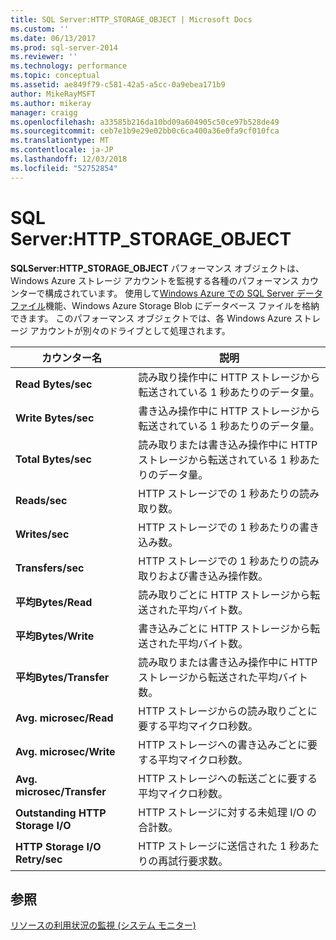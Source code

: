 ```yaml
---
title: SQL Server:HTTP_STORAGE_OBJECT | Microsoft Docs
ms.custom: ''
ms.date: 06/13/2017
ms.prod: sql-server-2014
ms.reviewer: ''
ms.technology: performance
ms.topic: conceptual
ms.assetid: ae849f79-c581-42a5-a5cc-0a9ebea171b9
author: MikeRayMSFT
ms.author: mikeray
manager: craigg
ms.openlocfilehash: a33585b216da10bd09a604905c50ce97b528de49
ms.sourcegitcommit: ceb7e1b9e29e02bb0c6ca400a36e0fa9cf010fca
ms.translationtype: MT
ms.contentlocale: ja-JP
ms.lasthandoff: 12/03/2018
ms.locfileid: "52752854"
---
```

# <a name="sql-server-httpstorageobject"></a>SQL Server:HTTP_STORAGE_OBJECT
  **SQLServer:HTTP_STORAGE_OBJECT** パフォーマンス オブジェクトは、Windows Azure ストレージ アカウントを監視する各種のパフォーマンス カウンターで構成されています。 使用して[Windows Azure での SQL Server データ ファイル](../databases/sql-server-data-files-in-microsoft-azure.md)機能、Windows Azure Storage Blob にデータベース ファイルを格納できます。 このパフォーマンス オブジェクトでは、各 Windows Azure ストレージ アカウントが別々のドライブとして処理されます。  
  
|カウンター名|説明|  
|------------------|-----------------|  
|**Read Bytes/sec**|読み取り操作中に HTTP ストレージから転送されている 1 秒あたりのデータ量。|  
|**Write Bytes/sec**|書き込み操作中に HTTP ストレージから転送されている 1 秒あたりのデータ量。|  
|**Total Bytes/sec**|読み取りまたは書き込み操作中に HTTP ストレージから転送されている 1 秒あたりのデータ量。|  
|**Reads/sec**|HTTP ストレージでの 1 秒あたりの読み取り数。|  
|**Writes/sec**|HTTP ストレージでの 1 秒あたりの書き込み数。|  
|**Transfers/sec**|HTTP ストレージでの 1 秒あたりの読み取りおよび書き込み操作数。|  
|**平均Bytes/Read**|読み取りごとに HTTP ストレージから転送された平均バイト数。|  
|**平均Bytes/Write**|書き込みごとに HTTP ストレージから転送された平均バイト数。|  
|**平均Bytes/Transfer**|読み取りまたは書き込み操作中に HTTP ストレージから転送された平均バイト数。|  
|**Avg. microsec/Read**|HTTP ストレージからの読み取りごとに要する平均マイクロ秒数。|  
|**Avg. microsec/Write**|HTTP ストレージへの書き込みごとに要する平均マイクロ秒数。|  
|**Avg. microsec/Transfer**|HTTP ストレージへの転送ごとに要する平均マイクロ秒数。|  
|**Outstanding HTTP Storage I/O**|HTTP ストレージに対する未処理 I/O の合計数。|  
|**HTTP Storage I/O Retry/sec**|HTTP ストレージに送信された 1 秒あたりの再試行要求数。|  
  
## <a name="see-also"></a>参照  
 [リソースの利用状況の監視 &#40;システム モニター&#41;](monitor-resource-usage-system-monitor.md)  
  
  
